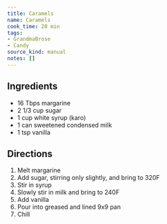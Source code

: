 ```yaml
---
title: Caramels
name: Caramels
cook_time: 20 min
tags:
- GrandmaBrose
- Candy
source_kind: manual
notes: []
---
```


## Ingredients
- 16 Tbps margarine
- 2 1/3 cup sugar
- 1 cup white syrup (karo)
- 1 can sweetened condensed milk
- 1 tsp vanilla


## Directions
1. Melt margarine
2. Add sugar, stirring only slightly, and bring to 320F
3. Stir in syrup
4. Slowly stir in milk and bring to 240F
5. Add vanilla
6. Pour into greased and lined 9x9 pan
7. Chill
